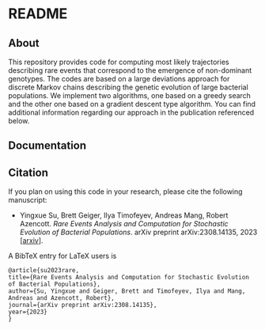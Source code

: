 # README

## About 

This repository provides code for computing most likely trajectories describing rare events that correspond to the emergence of non-dominant genotypes. The codes are based on a large deviations approach for discrete Markov chains describing the genetic evolution of large bacterial populations. We implement two algorithms, one based on a greedy search and the other one based on a gradient descent type algorithm. You can find additional information regarding our approach in the publication referenced below. 


## Documentation 


## Citation

If you plan on using this code in your research, please cite the following manuscript: 

* Yingxue Su, Brett Geiger, Ilya Timofeyev, Andreas Mang, Robert Azencott. *Rare Events Analysis and Computation for Stochastic Evolution of Bacterial Populations*. arXiv preprint arXiv:2308.14135, 2023 [[arxiv](https://arxiv.org/abs/2308.14135)].

A BibTeX entry for LaTeX users is
```TeX
@article{su2023rare,
title={Rare Events Analysis and Computation for Stochastic Evolution of Bacterial Populations},
author={Su, Yingxue and Geiger, Brett and Timofeyev, Ilya and Mang, Andreas and Azencott, Robert},
journal={arXiv preprint arXiv:2308.14135},
year={2023}
}
```


 
